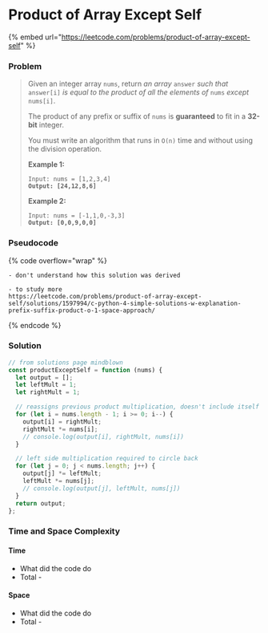 # Product of Array Except Self

{% embed url="https://leetcode.com/problems/product-of-array-except-self" %}

### Problem

> Given an integer array `nums`, return _an array_ `answer` _such that_ `answer[i]` _is equal to the product of all the elements of_ `nums` _except_ `nums[i]`.
>
> The product of any prefix or suffix of `nums` is **guaranteed** to fit in a **32-bit** integer.
>
> You must write an algorithm that runs in `O(n)` time and without using the division operation.
>
> &#x20;
>
> **Example 1:**
>
> <pre><code>Input: nums = [1,2,3,4]
> <strong>Output: [24,12,8,6]</strong></code></pre>
>
> **Example 2:**
>
> <pre><code>Input: nums = [-1,1,0,-3,3]
> <strong>Output: [0,0,9,0,0]</strong></code></pre>

### Pseudocode

{% code overflow="wrap" %}
```
- don't understand how this solution was derived

- to study more 
https://leetcode.com/problems/product-of-array-except-self/solutions/1597994/c-python-4-simple-solutions-w-explanation-prefix-suffix-product-o-1-space-approach/
```
{% endcode %}

### Solution

```javascript
// from solutions page mindblown
const productExceptSelf = function (nums) {
  let output = [];
  let leftMult = 1;
  let rightMult = 1;

  // reassigns previous product multiplication, doesn't include itself
  for (let i = nums.length - 1; i >= 0; i--) {
    output[i] = rightMult;
    rightMult *= nums[i];
    // console.log(output[i], rightMult, nums[i])
  }

  // left side multiplication required to circle back
  for (let j = 0; j < nums.length; j++) {
    output[j] *= leftMult;
    leftMult *= nums[j];
    // console.log(output[j], leftMult, nums[j])
  }
  return output;
};

```

### Time and Space Complexity

#### Time

* What did the code do
* Total -

#### Space

* What did the code do
* Total -
